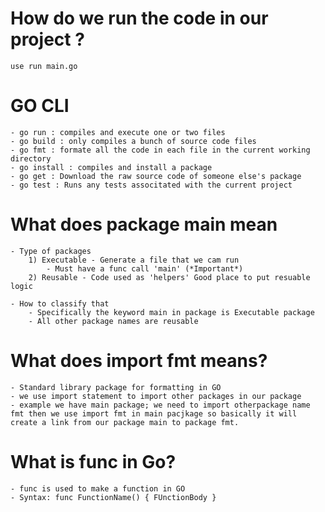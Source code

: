 # How do we run the code in our project ?
```
use run main.go 
```

# GO CLI 
    - go run : compiles and execute one or two files
    - go build : only compiles a bunch of source code files
    - go fmt : formate all the code in each file in the current working directory 
    - go install : compiles and install a package 
    - go get : Download the raw source code of someone else's package 
    - go test : Runs any tests associtated with the current project 

 # What does package main mean
    - Type of packages
        1) Executable - Generate a file that we cam run 
            - Must have a func call 'main' (*Important*)
        2) Reusable - Code used as 'helpers' Good place to put resuable logic

    - How to classify that 
        - Specifically the keyword main in package is Executable package 
        - All other package names are reusable 

# What does import fmt means?
    - Standard library package for formatting in GO 
    - we use import statement to import other packages in our package 
    - example we have main package; we need to import otherpackage name fmt then we use import fmt in main pacjkage so basically it will create a link from our package main to package fmt.

# What is func in Go?
    - func is used to make a function in GO 
    - Syntax: func FunctionName() { FUnctionBody }

